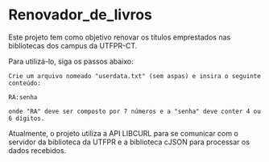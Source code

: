 # Renovador_de_livros
Este projeto tem como objetivo renovar os títulos emprestados nas bibliotecas dos campus da UTFPR-CT.

Para utilizá-lo, siga os passos abaixo:

    Crie um arquivo nomeado "userdata.txt" (sem aspas) e insira o seguinte conteúdo:

    RA:senha

    onde "RA" deve ser composto por 7 números e a "senha" deve conter 4 ou 6 dígitos.

Atualmente, o projeto utiliza a API LIBCURL para se comunicar com o servidor da biblioteca da UTFPR
e a biblioteca cJSON para processar os dados recebidos.
